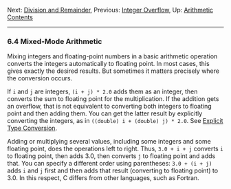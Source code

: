 Next: [Division and Remainder](Division-and-Remainder.md), Previous:
[Integer Overflow](Integer-Overflow.md), Up:
[Arithmetic](Arithmetic.md)  
[Contents](index.md#SEC_Contents "Table of contents")  

------------------------------------------------------------------------


### 6.4 Mixed-Mode Arithmetic 

Mixing integers and floating-point numbers in a basic arithmetic
operation converts the integers automatically to floating point. In most
cases, this gives exactly the desired results. But sometimes it matters
precisely where the conversion occurs.

If `i` and `j` are integers, `(i + j) * 2.0` adds them as an integer,
then converts the sum to floating point for the multiplication. If the
addition gets an overflow, that is not equivalent to converting both
integers to floating point and then adding them. You can get the latter
result by explicitly converting the integers, as in
`((double) i + (double) j) * 2.0`. See [Explicit Type
Conversion](Explicit-Type-Conversion.md).

Adding or multiplying several values, including some integers and some
floating point, does the operations left to right. Thus, `3.0 + i + j`
converts `i` to floating point, then adds 3.0, then converts `j` to
floating point and adds that. You can specify a different order using
parentheses: `3.0 + (i + j)` adds `i` and `j` first and then adds that
result (converting to floating point) to 3.0. In this respect, C differs
from other languages, such as Fortran.
